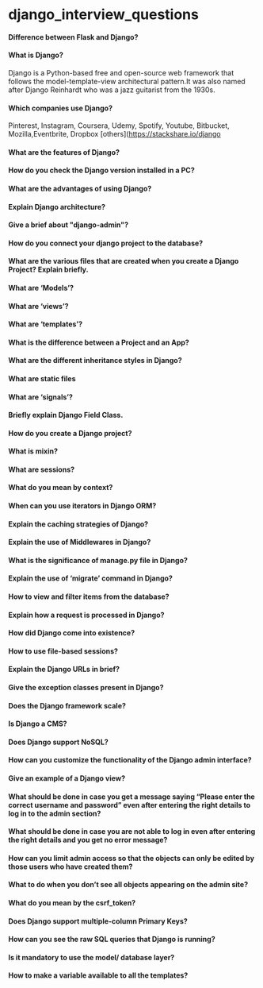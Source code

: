 # django_interview_questions
#### Difference between Flask and Django?

#### What is  Django?
Django is a Python-based free and open-source web framework that follows the model-template-view architectural pattern.It was also named after Django Reinhardt who was a jazz guitarist from the 1930s.<br>
#### Which companies use Django?
Pinterest, Instagram, Coursera, Udemy, Spotify, Youtube, Bitbucket, Mozilla,Eventbrite, Dropbox [others](https://stackshare.io/django
#### What are the features of Django?

#### How do you check the Django version installed in a PC?

#### What are the advantages of using Django?

#### Explain Django architecture? 

#### Give a brief about "django-admin"?

#### How do you connect your django project to the database?

#### What are the various files that are created when you create a Django Project? Explain briefly.

#### What are ‘Models’?

#### What are ‘views’?

#### What are ‘templates’?

#### What is the difference between a Project and an App?

#### What are the different inheritance styles in Django?

#### What are static files

#### What are ‘signals’?

#### Briefly explain Django Field Class.

####  How do you create a Django project?

#### What is mixin?

#### What are sessions?

#### What do you mean by context?

#### When can you use iterators in Django ORM?

#### Explain the caching strategies of Django?

#### Explain the use of Middlewares in Django?

#### What is the significance of manage.py file in Django?

#### Explain the use of ‘migrate’ command in Django?

#### How to view and filter items from the database?


#### Explain how a request is processed in Django?

#### How did Django come into existence?

#### How to use file-based sessions?

#### Explain the Django URLs in brief?

#### Give the exception classes present in Django?

#### Does the Django framework scale?

#### Is Django a CMS?

#### Does Django support NoSQL?

#### How can you customize the functionality of the Django admin interface?

#### Give an example of a Django view?


#### What should be done in case you get a message saying “Please enter the correct username and password” even after entering the right details to log in to the admin section?


#### What should be done in case you are not able to log in even after entering the right details and you get no error message?

####  How can you limit admin access so that the objects can only be edited by those users who have created them?

#### What to do when you don’t see all objects appearing on the admin site?

#### What do you mean by the csrf_token?

#### Does Django support multiple-column Primary Keys?

####  How can you see the raw SQL queries that Django is running?

#### Is it mandatory to use the model/ database layer?

#### How to make a variable available to all the templates?